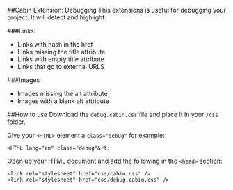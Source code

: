 ##Cabin Extension: Debugging
This extensions is useful for debugging your project. It will detect and highlight:

###Links:
<ul>
	<li>Links with hash in the href</li>
	<li>Links missing the title attribute</li>
	<li>Links with empty title attribute</li>
	<li>Links that go to external URLS</li>
</ul>

###Images
<ul>
	<li>Images missing the alt attribute</li>
	<li>Images with a blank alt attribute</li>
</ul>

##How to use
Download the <code>debug.cabin.css</code> file and place it in your <code>/css</code> folder.

Give your <code>&lt;HTML&gt;</code> element a <code>class="debug"</code> for example:
<pre><code>&lt;HTML lang="en" class="debug"&rt;	
</code></pre> 
Open up your HTML document and add the following in the <code>&lt;head&gt;</code> section:
<pre><code>&lt;link rel="stylesheet" href="css/cabin.css" /&gt;
&lt;link rel="stylesheet" href="css/debug.cabin.css" /&gt;
</code></pre>